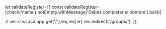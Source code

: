 let validateRegister=[]
const validateRegister=[check('name').notEmpty.withMessage('Debes completar el nombre').bail()]

// ver si va acá
app.get('/',(req,res)=>{
    res.redirect('/groups/');
});